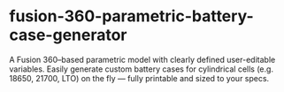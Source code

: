 # fusion-360-parametric-battery-case-generator
A Fusion 360–based parametric model with clearly defined user-editable variables. Easily generate custom battery cases for cylindrical cells (e.g. 18650, 21700, LTO) on the fly — fully printable and sized to your specs.
